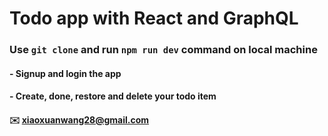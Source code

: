 # Todo app with React and GraphQL

### Use `git clone` and run `npm run dev` command on local machine

#### - Signup and login the app

#### - Create, done, restore and delete your todo item

#### :envelope: xiaoxuanwang28@gmail.com
